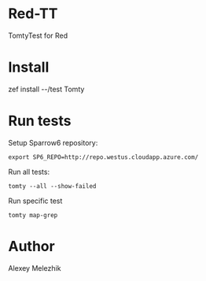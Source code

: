 # Red-TT

TomtyTest for Red

# Install

zef install --/test Tomty

# Run tests

Setup Sparrow6 repository:

`export SP6_REPO=http://repo.westus.cloudapp.azure.com/`

Run all tests:

`tomty --all --show-failed`

Run specific test

`tomty map-grep`

# Author

Alexey Melezhik


